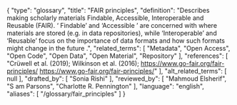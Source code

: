 {
    "type": "glossary",
    "title": "FAIR principles",
    "definition": "Describes making scholarly materials Findable, Accessible, Interoperable and Reusable (FAIR). ‘ Findable’ and ‘Accessible ’ are concerned with where materials are stored (e.g. in data repositories), while ‘Interoperable’ and ‘Reusable’ focus on the importance of data formats and how such formats might change in the future .",
    "related_terms": [
        "Metadata",
        "Open Access",
        "Open Code",
        "Open Data",
        "Open Material",
        "Repository"
    ],
    "references": [
        "Crüwell et al. (2019); Wilkinson et al. (2016); https://www.go-fair.org/fair-principles/ https://www.go-fair.org/fair-principles/"
    ],
    "alt_related_terms": [
        null
    ],
    "drafted_by": [
        "Sonia Rishi"
    ],
    "reviewed_by": [
        "Mahmoud Elsherif",
        "S am Parsons",
        "Charlotte R. Pennington"
    ],
    "language": "english",
    "aliases": [
        "/glossary/fair_principles"
    ]
}
